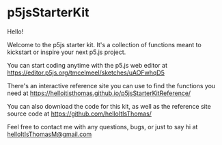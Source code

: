 # p5jsStarterKit

Hello!

Welcome to the p5js starter kit.
It's a collection of functions meant to kickstart or inspire your next p5.js project.

You can start coding anytime with the p5.js web editor at
	https://editor.p5js.org/tmcelmeel/sketches/uAOFwhqD5

There's an interactive reference site you can use to find the functions you need at
	https://helloitisthomas.github.io/p5jsStarterKitReference/

You can also download the code for this kit, as well as the reference site source code at
	https://github.com/helloItIsThomas/

Feel free to contact me with any questions, bugs, or just to say hi at
	helloItIsThomasM@gmail.com
